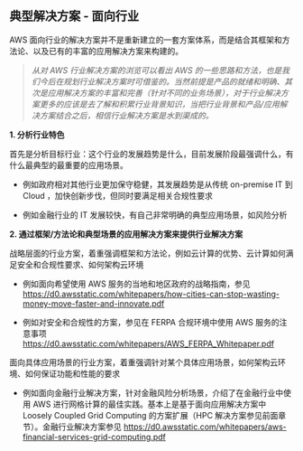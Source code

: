 ## 典型解决方案 - 面向行业

AWS 面向行业的解决方案并不是重新建立的一套方案体系，而是结合其框架和方法论、以及已有的丰富的应用解决方案来构建的。

> _从对 AWS 行业解决方案的浏览可以看出 AWS 的一些思路和方法，也是我们今后在规划行业解决方案时可借鉴的。当然前提是产品的就绪和明确、其次是应用解决方案的丰富和完善（针对不同的业务场景），对于行业解决方案更多的应该是去了解和积累行业背景知识，当把行业背景和产品/应用解决方案结合之后，相信行业解决方案是水到渠成的。_

**1. 分析行业特色**

 首先是分析目标行业：这个行业的发展趋势是什么，目前发展阶段最强调什么，有什么最典型的最重要的应用场景。
 
 * 例如政府相对其他行业更加保守稳健，其发展趋势是从传统 on-premise IT 到 Cloud ，加快创新步伐，但同时要满足相关合规性要求
 
 * 例如金融行业的 IT 发展较快，有自己非常明确的典型应用场景，如风险分析
 
 
**2. 通过框架/方法论和典型场景的应用解决方案来提供行业解决方案**

  战略层面的行业方案，着重强调框架和方法论，例如云计算的优势、云计算如何满足安全和合规性要求、如何架构云环境
  
  * 例如面向希望使用 AWS 服务的当地和地区政府的战略指南，参见 https://d0.awsstatic.com/whitepapers/how-cities-can-stop-wasting-money-move-faster-and-innovate.pdf
  
  * 例如对安全和合规性的方案，参见在 FERPA 合规环境中使用 AWS 服务的注意事项 https://d0.awsstatic.com/whitepapers/AWS_FERPA_Whitepaper.pdf
  
面向具体应用场景的行业方案，着重强调针对某个具体应用场景，如何架构云环境、如何保证功能和性能的要求

* 例如面向金融行业解决方案，针对金融风险分析场景，介绍了在金融行业中使用 AWS 进行网格计算的最佳实践。基本上是基于面向应用解决方案中 Loosely Coupled Grid Computing 的方案扩展（HPC 解决方案参见前面章节）。金融行业解决方案参见 https://d0.awsstatic.com/whitepapers/aws-financial-services-grid-computing.pdf